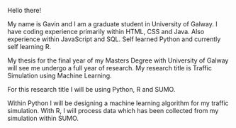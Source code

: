 Hello there!

My name is Gavin and I am a graduate student in University of Galway. I have coding experience primarily within HTML, CSS and Java.
Also experience within JavaScript and SQL. Self learned Python and currently self learning R.

My thesis for the final year of my Masters Degree with University of Galway will see me undergo a full year
of research. My research title is Traffic Simulation using Machine Learning.

For this research title I will be using Python, R and SUMO.

Within Python I will be designing a machine learning algorithm for my traffic simulation. With R, I will
process data which has been collected from my simulation within SUMO.
